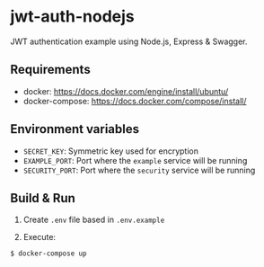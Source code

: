 # jwt-auth-nodejs

JWT authentication example using Node.js, Express & Swagger.

## Requirements

- docker: https://docs.docker.com/engine/install/ubuntu/
- docker-compose: https://docs.docker.com/compose/install/

## Environment variables

- `SECRET_KEY`: Symmetric key used for encryption
- `EXAMPLE_PORT`: Port where the `example` service will be running
- `SECURITY_PORT`: Port where the `security` service will be running

## Build & Run

1. Create `.env` file based in `.env.example`

2. Execute:

```
$ docker-compose up
```
